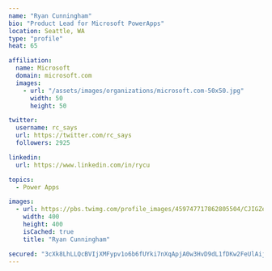 ```yaml
---
name: "Ryan Cunningham"
bio: "Product Lead for Microsoft PowerApps"
location: Seattle, WA
type: "profile"
heat: 65

affiliation:
  name: Microsoft
  domain: microsoft.com
  images:
    - url: "/assets/images/organizations/microsoft.com-50x50.jpg"
      width: 50
      height: 50

twitter:
  username: rc_says
  url: https://twitter.com/rc_says
  followers: 2925

linkedin:
  url: https://www.linkedin.com/in/rycu

topics:
  - Power Apps

images:
  - url: https://pbs.twimg.com/profile_images/459747717862805504/CJIGZejd_400x400.png
    width: 400
    height: 400
    isCached: true
    title: "Ryan Cunningham"

secured: "3cXk8LhLLQcBVIjXMFypv1o6b6fUYki7nXqApjA0w3HvD9dL1fDKw2FeUlAijLvThweE+Yq+vdFznoxsysMs2inMeEUCLtjcCiQMS60XCJ3X+v1ARYzkjPWFYD75/nBTrcHUxuGUkjpukWFZBiQRF4wuJE+AoBbcoFvpgh/sP7xVrExmFv+eetiffGHLqHo4bOPhxhiXksQNPyMqs4VIl7owQ+AJaUDLwPHlyM1der3U6OeQveBdTL2vzv5eS87b4Bbb/5RbyDUel2dyvClPvaYG2ce2fSj7UQubsKhi54uC0VtFkF4aCLi7cA0Ds66nvPgaBUpUhCqTpbKL7S+hjLAtWL4lyaSQSM9BzouNhkvy6J6PUG0yeHcVsCGxB81DO0XS67/kryjFzeGhaK1r38mbNv0X4ylnpyCd3mVAMUU=;Ybw+V0Qzlv/QIODDJ7j3NQ=="
---
```


